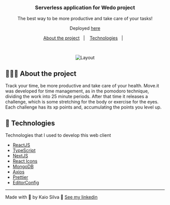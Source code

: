 <h3 align="center">
  Serverless application for Wedo project
</h3>

<p align="center">The best way to be more productive and take care of your tasks!</p>

<p align="center">Deployed <a href="https://moveit-next-self-chi.vercel.app">here</a> </p>

<p align="center">
  <a href="#%EF%B8%8F-about-the-project">About the project</a>&nbsp;&nbsp;&nbsp;|&nbsp;&nbsp;&nbsp;
  <a href="#-technologies">Technologies</a>&nbsp;&nbsp;&nbsp;|&nbsp;&nbsp;&nbsp;
</p>

</br>

<p align="center">
  <!-- <img alt="Layout" src="https://res.cloudinary.com/eliasgcf/image/upload/v1588811213/GoBarber/Kapture_2020-05-06_at_21.25.26_tijnl5.gif"> -->

  <img alt="Layout" src="https://res.cloudinary.com/kaioosilva/image/upload/v1615203405/moveit_oljiji.gif">

</p>

## 💇🏻‍♂️ About the project

Track your time, be more productive and take care of your health. Move.it was developed for time management, as in the pomodoro technique, dividing the work into 25 minute periods. After that time it releases a challenge, which is some stretching for the body or exercise for the eyes. Each challenge has its xp points and, accumulating the points you level up.

## 🚀 Technologies

Technologies that I used to develop this web client

- [ReactJS](https://reactjs.org/)
- [TypeScript](https://www.typescriptlang.org/)
- [NextJS](https://nextjs.org)
- [React Icons](https://react-icons.netlify.com/#/)
- [MongoDB](https://www.mongodb.com)
- [Axios](https://github.com/axios/axios)
- [Prettier](https://prettier.io/)
- [EditorConfig](https://editorconfig.org/)

---

Made with 💜 by Kaio Silva 👋 [See my linkedin](https://www.linkedin.com/in/kaio-oliveira-silva-54275b57/)
